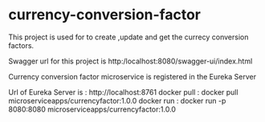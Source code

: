 # currency-conversion-factor
  This project is used for to create ,update and get the currecy conversion factors.
  
  Swagger url for this project is 
   http:/localhost:8080/swagger-ui/index.html

Currency conversion factor microservice is registered in the Eureka Server

  Url of Eureka Server is : http://localhost:8761
  docker pull : docker pull microserviceapps/currencyfactor:1.0.0
  docker run : docker run -p 8080:8080 microserviceapps/currencyfactor:1.0.0 
  
  


